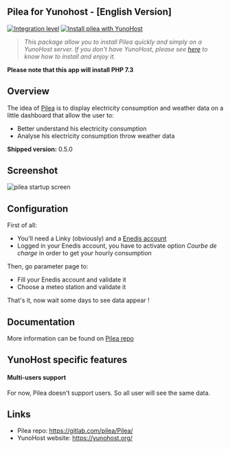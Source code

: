 
 Pilea for Yunohost - [English Version]
------------------------
[![Integration level](https://dash.yunohost.org/integration/pilea.svg)](https://dash.yunohost.org/appci/app/pilea)
[![Install pilea with YunoHost](https://install-app.yunohost.org/install-with-yunohost.png)](https://install-app.yunohost.org/?app=pilea)

> *This package allow you to install Pilea quickly and simply on a YunoHost server.
If you don't have YunoHost, please see [here](https://yunohost.org/#/install) to know how to install and enjoy it.*

**Please note that this app will install PHP 7.3**

## Overview

The idea of [Pilea](https://gitlab.com/pilea/Pilea) is to display electricity consumption and weather data on a little dashboard that allow the user to:

 * Better understand his electricity consumption
 * Analyse his electricity consumption throw weather data

 **Shipped version:** 0.5.0

## Screenshot

![pilea startup screen](https://gitlab.com/pilea/Pilea/raw/master/docs/img/dash_accueil.png)

## Configuration

First of all:

* You'll need a Linky (obviously) and a [Enedis account](https://espace-client-connexion.enedis.fr/auth/UI/Login?realm=particuliers)
* Logged in your Enedis account, you have to activate option *Courbe de charge* in order to get your hourly consumption

Then, go parameter page to:

* Fill your Enedis account and validate it
* Choose a meteo station and validate it

That's it, now wait some days to see data appear !

## Documentation

More information can be found on [Pilea repo](https://gitlab.com/pilea/Pilea/)

## YunoHost specific features

#### Multi-users support

For now, Pilea doesn't support users. So all user will see the same data.

## Links

 * Pilea repo: https://gitlab.com/pilea/Pilea/
 * YunoHost website: https://yunohost.org/
